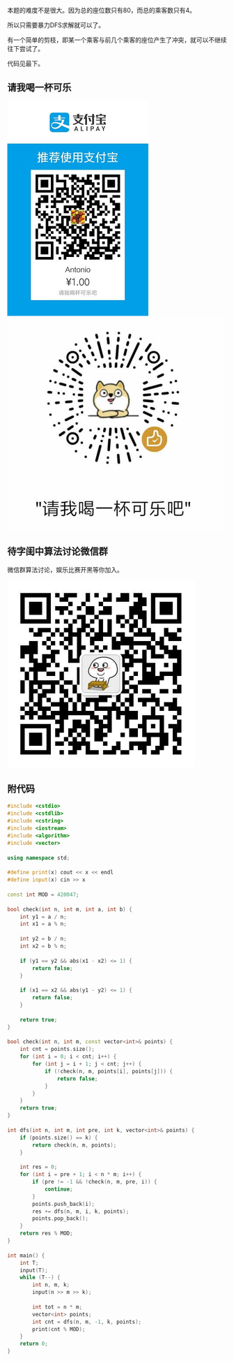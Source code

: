 本题的难度不是很大。因为总的座位数只有80，而总的乘客数只有4。

所以只需要暴力DFS求解就可以了。

有一个简单的剪枝，即某一个乘客与前几个乘客的座位产生了冲突，就可以不继续往下尝试了。

代码见最下。

## 请我喝一杯可乐

![](https://raw.githubusercontent.com/Inapt19/Resource/master/bonus_QR.jpg)
![](https://raw.githubusercontent.com/Inapt19/Resource/master/wechat_bonus_qr.jpg)

## 待字闺中算法讨论微信群

微信群算法讨论，娱乐比赛开黑等你加入。

![](https://raw.githubusercontent.com/Inapt19/Resource/master/wechat_QR.jpg)

## 附代码

```cpp
#include <cstdio>
#include <cstdlib>
#include <cstring>
#include <iostream>
#include <algorithm>
#include <vector>
 
using namespace std;
 
#define print(x) cout << x << endl
#define input(x) cin >> x
 
const int MOD = 420047;
 
bool check(int n, int m, int a, int b) {
    int y1 = a / n;
    int x1 = a % n;
 
    int y2 = b / n;
    int x2 = b % n;
 
    if (y1 == y2 && abs(x1 - x2) <= 1) {
        return false;
    }
 
    if (x1 == x2 && abs(y1 - y2) <= 1) {
        return false;
    }
 
    return true;
}
 
bool check(int n, int m, const vector<int>& points) {
    int cnt = points.size();
    for (int i = 0; i < cnt; i++) {
        for (int j = i + 1; j < cnt; j++) {
            if (!check(n, m, points[i], points[j])) {
                return false;
            }
        }
    }
    return true;
}
 
int dfs(int n, int m, int pre, int k, vector<int>& points) {
    if (points.size() == k) {
        return check(n, m, points);
    }
 
    int res = 0;
    for (int i = pre + 1; i < n * m; i++) {
        if (pre != -1 && !check(n, m, pre, i)) {
            continue;
        }
        points.push_back(i);
        res += dfs(n, m, i, k, points);
        points.pop_back();
    }
    return res % MOD;
}
 
int main() {
    int T;
    input(T);
    while (T--) {
        int n, m, k;
        input(n >> m >> k);
 
        int tot = n * m;
        vector<int> points;
        int cnt = dfs(n, m, -1, k, points);
        print(cnt % MOD);
    }
    return 0;
}
```
